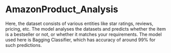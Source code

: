 # AmazonProduct_Analysis

Here, the dataset consists of various entities like star ratings, reviews, pricing, etc. The model analyses the datasets and predicts whether the item is a bestseller or not, or whether it matches your requirements.
The model used here is Bagging Classifier, which has accuracy of around 99% for such predictions.
